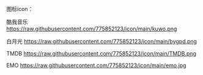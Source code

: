 图标icon：

酷我音乐
https://raw.githubusercontent.com/775852123/icon/main/kuwo.png

白月光
https://raw.githubusercontent.com/775852123/icon/main/bygpd.png

TMDB
https://raw.githubusercontent.com/775852123/icon/main/TMDB.png

EMO
https://raw.githubusercontent.com/775852123/icon/main/emo.jpg
